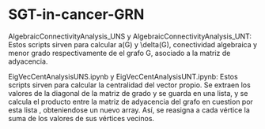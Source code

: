 # SGT-in-cancer-GRN

 AlgebraicConnectivityAnalysis_UNS y AlgebraicConnectivityAnalysis_UNT: Estos scripts sirven para calcular a(G) y \delta(G), conectividad algebraica y menor grado respectivamente
 de el grafo G, asociado a la matriz de adyacencia.

EigVecCentAnalysisUNS.ipynb y EigVecCentAnalysisUNT.ipynb: Estos scripts sirven para calcular la centralidad del vector propio. Se extraen los valores de la diagonal de la matriz
de grado y se guarda en una lista, y se calcula el producto entre la matriz de adyacencia del grafo en cuestion por esta lista , obteniendose un nuevo array. Así, se reasigna a cada vértice la suma de los valores de sus vértices vecinos.
